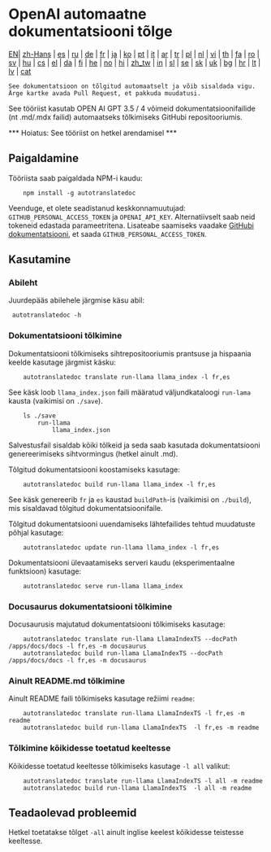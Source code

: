 
# OpenAI automaatne dokumentatsiooni tõlge

[EN](./README.md)| [zh-Hans](/i18n/README_zh-Hans.md) | [es](/i18n/README_es.md) | [ru](/i18n/README_ru.md) | [de](/i18n/README_de.md) | [fr](/i18n/README_fr.md) | [ja](/i18n/README_ja.md) | [ko](/i18n/README_ko.md) | [pt](/i18n/README_pt.md) | [it](/i18n/README_it.md) | [ar](/i18n/README_ar.md) | [tr](/i18n/README_tr.md) | [pl](/i18n/README_pl.md) | [nl](/i18n/README_nl.md) | [vi](/i18n/README_vi.md) | [th](/i18n/README_th.md) | [fa](/i18n/README_fa.md) | [ro](/i18n/README_ro.md) | [sv](/i18n/README_sv.md) | [hu](/i18n/README_hu.md) | [cs](/i18n/README_cs.md) | [el](/i18n/README_el.md) | [da](/i18n/README_da.md) | [fi](/i18n/README_fi.md) | [he](/i18n/README_he.md) | [no](/i18n/README_no.md) | [hi](/i18n/README_hi.md) | [zh_tw](/i18n/README_zh_tw.md) | [in](/i18n/README_in.md) | [sl](/i18n/README_sl.md) | [se](/i18n/README_se.md) | [sk](/i18n/README_sk.md) | [uk](/i18n/README_uk.md) | [bg](/i18n/README_bg.md) | [hr](/i18n/README_hr.md) | [lt](/i18n/README_lt.md) | [lv](/i18n/README_lv.md) | [cat](/i18n/README_cat.md) 

```See dokumentatsioon on tõlgitud automaatselt ja võib sisaldada vigu. Ärge kartke avada Pull Request, et pakkuda muudatusi.```


See tööriist kasutab OPEN AI GPT 3.5 / 4 võimeid dokumentatsioonifailide (nt .md/.mdx failid) automaatseks tõlkimiseks GitHubi repositooriumis.

*** Hoiatus: See tööriist on hetkel arendamisel ***


## Paigaldamine

Tööriista saab paigaldada NPM-i kaudu:


```
    npm install -g autotranslatedoc
```

Veenduge, et olete seadistanud keskkonnamuutujad: `GITHUB_PERSONAL_ACCESS_TOKEN` ja `OPENAI_API_KEY`. Alternatiivselt saab neid tokeneid edastada parameetritena. Lisateabe saamiseks vaadake [GitHubi dokumentatsiooni](https://docs.github.com/en/github/authenticating-to-github/creating-a-personal-access-token), et saada `GITHUB_PERSONAL_ACCESS_TOKEN`.
## Kasutamine


### Abileht
Juurdepääs abilehele järgmise käsu abil:
```
 autotranslatedoc -h
```
### Dokumentatsiooni tõlkimine

Dokumentatsiooni tõlkimiseks sihtrepositooriumis prantsuse ja hispaania keelde kasutage järgmist käsku:
```
    autotranslatedoc translate run-llama llama_index -l fr,es
```


See käsk loob `llama_index.json` faili määratud väljundkataloogi `run-lama` kausta (vaikimisi on `./save`).
```
    ls ./save
        run-llama
            llama_index.json 
```
Salvestusfail sisaldab kõiki tõlkeid ja seda saab kasutada dokumentatsiooni genereerimiseks sihtvormingus (hetkel ainult .md).

Tõlgitud dokumentatsiooni koostamiseks kasutage:

```
    autotranslatedoc build run-llama llama_index -l fr,es
```


See käsk genereerib `fr` ja `es` kaustad `buildPath`-is (vaikimisi on `./build`), mis sisaldavad tõlgitud dokumentatsioonifaile.

Tõlgitud dokumentatsiooni uuendamiseks lähtefailides tehtud muudatuste põhjal kasutage:

```
    autotranslatedoc update run-llama llama_index -l fr,es
```


Dokumentatsiooni ülevaatamiseks serveri kaudu (eksperimentaalne funktsioon) kasutage:
```
    autotranslatedoc serve run-llama llama_index
```
### Docusaurus dokumentatsiooni tõlkimine

Docusaurusis majutatud dokumentatsiooni tõlkimiseks kasutage:

```
    autotranslatedoc translate run-llama LlamaIndexTS --docPath /apps/docs/docs -l fr,es -m docusaurus
    autotranslatedoc build run-llama LlamaIndexTS --docPath /apps/docs/docs -l fr,es -m docusaurus
```
### Ainult README.md tõlkimine

Ainult README faili tõlkimiseks kasutage režiimi `readme`:

```
    autotranslatedoc translate run-llama LlamaIndexTS -l fr,es -m readme
    autotranslatedoc build run-llama LlamaIndexTS  -l fr,es -m readme
```
### Tõlkimine kõikidesse toetatud keeltesse

Kõikidesse toetatud keeltesse tõlkimiseks kasutage `-l all` valikut:

```
    autotranslatedoc translate run-llama LlamaIndexTS -l all -m readme
    autotranslatedoc build run-llama LlamaIndexTS  -l all -m readme
```
## Teadaolevad probleemid

Hetkel toetatakse tõlget `-all` ainult inglise keelest kõikidesse teistesse keeltesse.
